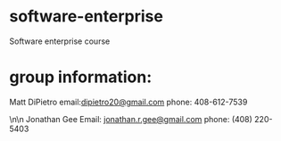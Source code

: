 # software-enterprise
Software enterprise course

# group information:
Matt DiPietro
email:dipietro20@gmail.com
phone: 408-612-7539


\n\n
Jonathan Gee
Email: jonathan.r.gee@gmail.com
phone: (408) 220-5403
